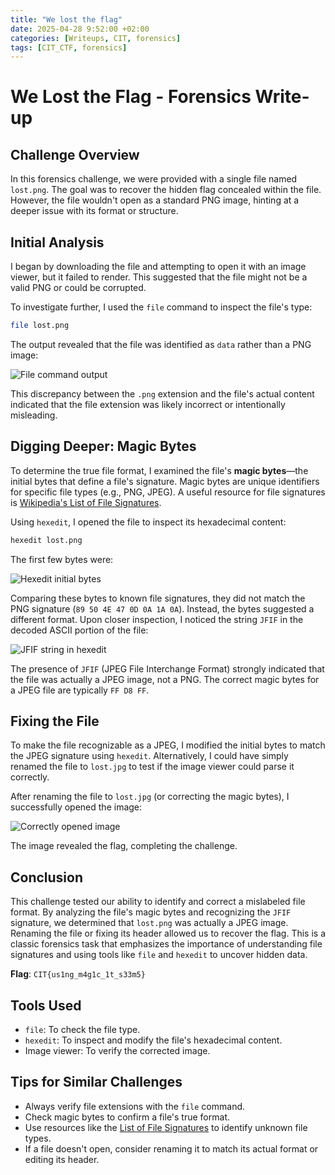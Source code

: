 ```yaml
---
title: "We lost the flag"
date: 2025-04-28 9:52:00 +02:00
categories: [Writeups, CIT, forensics]
tags: [CIT_CTF, forensics]
---
```


# We Lost the Flag - Forensics Write-up

## Challenge Overview
In this forensics challenge, we were provided with a single file named `lost.png`. The goal was to recover the hidden flag concealed within the file. However, the file wouldn't open as a standard PNG image, hinting at a deeper issue with its format or structure.

## Initial Analysis
I began by downloading the file and attempting to open it with an image viewer, but it failed to render. This suggested that the file might not be a valid PNG or could be corrupted.

To investigate further, I used the `file` command to inspect the file's type:

```bash
file lost.png
```

The output revealed that the file was identified as `data` rather than a PNG image:

![File command output](images/CIT/we_lost_the_flag_2.png)

This discrepancy between the `.png` extension and the file's actual content indicated that the file extension was likely incorrect or intentionally misleading.

## Digging Deeper: Magic Bytes
To determine the true file format, I examined the file's **magic bytes**—the initial bytes that define a file's signature. Magic bytes are unique identifiers for specific file types (e.g., PNG, JPEG). A useful resource for file signatures is [Wikipedia's List of File Signatures](https://en.wikipedia.org/wiki/List_of_file_signatures).

Using `hexedit`, I opened the file to inspect its hexadecimal content:

```bash
hexedit lost.png
```

The first few bytes were:

![Hexedit initial bytes](images/CIT/we_lost_the_flag_3.png)

Comparing these bytes to known file signatures, they did not match the PNG signature (`89 50 4E 47 0D 0A 1A 0A`). Instead, the bytes suggested a different format. Upon closer inspection, I noticed the string `JFIF` in the decoded ASCII portion of the file:

![JFIF string in hexedit](images/CIT/we_lost_the_flag_4.png)

The presence of `JFIF` (JPEG File Interchange Format) strongly indicated that the file was actually a JPEG image, not a PNG. The correct magic bytes for a JPEG file are typically `FF D8 FF`.

## Fixing the File
To make the file recognizable as a JPEG, I modified the initial bytes to match the JPEG signature using `hexedit`. Alternatively, I could have simply renamed the file to `lost.jpg` to test if the image viewer could parse it correctly.

After renaming the file to `lost.jpg` (or correcting the magic bytes), I successfully opened the image:

![Correctly opened image](images/CIT/we_lost_the_flag_5.png)

The image revealed the flag, completing the challenge.

## Conclusion
This challenge tested our ability to identify and correct a mislabeled file format. By analyzing the file's magic bytes and recognizing the `JFIF` signature, we determined that `lost.png` was actually a JPEG image. Renaming the file or fixing its header allowed us to recover the flag. This is a classic forensics task that emphasizes the importance of understanding file signatures and using tools like `file` and `hexedit` to uncover hidden data.

**Flag**: `CIT{us1ng_m4g1c_1t_s33m5}`

## Tools Used
- `file`: To check the file type.
- `hexedit`: To inspect and modify the file's hexadecimal content.
- Image viewer: To verify the corrected image.

## Tips for Similar Challenges
- Always verify file extensions with the `file` command.
- Check magic bytes to confirm a file's true format.
- Use resources like the [List of File Signatures](https://en.wikipedia.org/wiki/List_of_file_signatures) to identify unknown file types.
- If a file doesn't open, consider renaming it to match its actual format or editing its header.